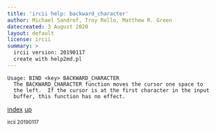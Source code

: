 ```yaml
---
title: 'ircii help: backward_character'
author: Michael Sandrof, Troy Rollo, Matthew R. Green
datecreated: 3 August 2020
layout: default
license: ircii
summary: >
  ircii version: 20190117
  create with help2md.pl
---
```

```
Usage: BIND <key> BACKWARD_CHARACTER
  The BACKWARD_CHARACTER function moves the cursor one space to
  the left.  If the cursor is at the first character in the input
  buffer, this function has no effect.
```

[index](index.html)
[up](..)

<small> ircii 20190117 </small>
